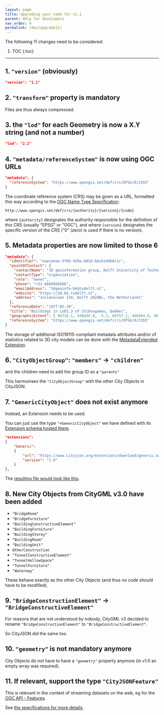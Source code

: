 ```yaml
---
layout: page
title: Upgrading your code for v1.1
parent: Help for developers
nav_order: 4
permalink: /dev/upgrade11/
---
```


The following 11 changes need to be considered:

1. TOC
{:toc}

---

## 1. `"version"` (obviously)

```json
"version": "1.1"
```

## 2. `"transform"` property is mandatory

Files are thus always compressed.


## 3. the `"lod"` for each Geometry is now a X.Y string (and not a number)

```json
"lod": "2.2"
```

## 4. `"metadata/referenceSystem"` is now using OGC URLs

```json
"metadata": {
  "referenceSystem": "https://www.opengis.net/def/crs/EPSG/0/2355"
}
```

The coordinate reference system (CRS) may be given as a URL, formatted this way according to the [OGC Name Type Specification](https://docs.opengeospatial.org/pol/09-048r5.html#_production_rule_for_specification_element_names): 

```
http://www.opengis.net/def/crs/{authority}/{version}/{code}
```

where `{authority}` designates the authority responsible for the definition of this CRS (usually "EPSG" or "OGC"), and where `{version}` designates the specific version of the CRS ("0" (zero) is used if there is no version).


## 5. Metadata properties are now limited to those 6

```json
"metadata": {
  "identifier": "eaeceeaa-3f66-429a-b81d-bbc6140b8c1c",
  "pointOfContact": {
    "contactName": "3D geoinformation group, Delft University of Technology",
    "contactType": "organization",
    "role": "owner",
    "phone": "+31-6666666666",
    "emailAddress": "3dgeoinfo-bk@tudelft.nl",
    "website": "https://3d.bk.tudelft.nl",
    "address": "Julianalaan 134, Delft 2628BL, the Netherlands"
  },
  "referenceDate": "1977-02-28",
  "title": "Buildings in LoD2.3 of Chibougamau, Québec",
  "geographicExtent": [ 84710.1, 446846.0, -5.3, 84757.1, 446944.0, 40.9 ],
  "referenceSystem": "https://www.opengis.net/def/crs/EPSG/0/2355"
}
```

The storage of additional ISO19115-compliant metadata attributes and/or of statistics related to 3D city models can be done with the [MetadataExtended Extension](https://github.com/cityjson/metadata-extended).


## 6. `"CityObjectGroup"`: `"members"` -> `"children"` 

and the children need to add the group ID as a `"parents"`

This harmonises the `"CityObjectGroup"` with the other City Objects in CityJSON.


## 7. `"GenericCityObject"` does not exist anymore

Instead, an Extension needs to be used.

You can just use the type `"+GenericCityObject"` we have defined with its [Extension schema hosted there](https://www.cityjson.org/extensions/download/generic.ext.json).

```json
"extensions":
{
    "Generic":
    {
        "url": "https://www.cityjson.org/extensions/download/generic.ext.json",
        "version": "1.0"
    }
},
```

The [resulting file would look like this](https://3d.bk.tudelft.nl/opendata/cityjson/simplegeom/v1.1/cube.city.json).



## 8. New City Objects from CityGML v3.0 have been added

  - `"BridgeRoom"`
  - `"BridgeFurniture"`
  - `"BuildingConstructiveElement"`
  - `"BuildingFurniture"`
  - `"BuildingStorey"` 
  - `"BuildingRoom"`
  - `"BuildingUnit"`
  - `OtherConstruction`
  - `"TunnelConstructiveElement"`
  - `"TunnelHollowSpace"`
  - `"TunnelFurniture"`
  - `"Waterway"`

These behave exactly as the other City Objects (and thus no code should have to be modified).


## 9. `"BridgeConstructionElement"` -> `"BridgeConstructiveElement"`

For reasons that are not understood by nobody, CityGML v3 decided to rename `"BridgeConstructionElement"` to `"BridgeConstructiveElement"`.

So CityJSON did the same too.


## 10. `"geometry"` is not mandatory anymore

City Objects do not have to have a `"geometry"` property anymore (in v1.0 an empty array was required).


## 11. If relevant, support the type `"CityJSONFeature"`

This is relevant in the context of streaming datasets on the web, eg for the [OGC API - Features](https://github.com/opengeospatial/ogcapi-features).

See [the specifications for more details](https://cityjson.org/specs/1.1.0/#text-sequences-and-streaming-with-cityjsonfeature).